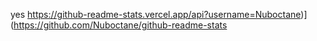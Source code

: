 yes
https://github-readme-stats.vercel.app/api?username=Nuboctane)](https://github.com/Nuboctane/github-readme-stats

<!--
yes yes yes
-->
